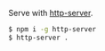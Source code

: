 Serve with [http-server](https://www.npmjs.com/package/http-server).

```bash
$ npm i -g http-server
$ http-server .
```


